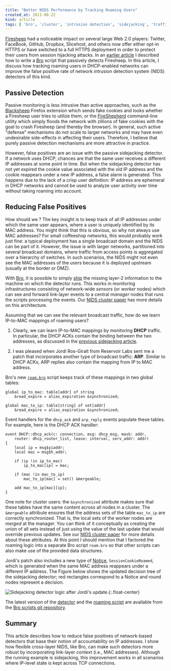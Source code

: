 ```yaml
---
title: "Better NIDS Performance by Tracking Roaming Users"
created_at: 2011-06-22
kind: article
tags: [ 'bro', 'cluster', 'intrusion detection', 'sidejacking', 'traffic analysis' ]
---
```


[Firesheep](http://codebutler.com/firesheep) had a noticeable impact on several
large Web 2.0 players: Twitter, FaceBook, GitHub, Dropbox, Slicehost, and
others now offer either opt-in HTTPS or have switched to a full HTTPS
deployment in order to protect their users from session hijacking attacks. In
an [earlier article][sidejacking-post] I described how to write a
[Bro](http://www.bro-ids.org) script that passively detects Firesheep. In this
article, I discuss how tracking roaming users in DHCP-enabled networks can
improve the false positive rate of network intrusion detection system (NIDS)
detectors of this kind.

## Passive Detection

Passive monitoring is less intrusive than active approaches, such as the
[Blacksheep][blacksheep] Firefox extension which sends fake cookies and
looks whether a Firesheep user tries to utilize them, or the
[FireShepherd][fireshepherd] command-line utility which simply floods the
network with zillions of fake cookies with the goal to crash Firesheep (and
thereby the browser). In general, such active "defense" mechanisms do not scale
to larger networks and may have even undesirable side-effects in affecting
their users. Therefore, I believe that purely passive detection mechanisms are
more attractive in practice.

However, false positives are an issue with the passive sidejacking detector.
If a network uses DHCP, chances are that the same user receives a different IP
addresses at some point in time. But when the sidejacking detector has not yet
expired the cookie value associated with the old IP address and the cookie
reappears under a new IP address, a false alarm is generated. This happens due
to the lack of a crisp user definition: IP address are ephemeral in DHCP
networks and cannot be used to analyze user activity over time without taking
roaming into account.

## Reducing False Positives

How should we ? The key insight is to keep track of all IP addresses
under which the same user appears, where a user is uniquely identified by its
MAC address. You might think that this is obvious, so why not always use MAC
addresses? For small coffeeshop networks, this would probably work just fine: a
typical deployment has a single broadcast domain and the NIDS can be part of
it. However, the issue is with larger networks, partitioned into several
broadcast domains, where traffic from access points is aggregated over a
hierarchy of switches. In such scenarios, the NIDS might not even see the MAC
addresses of the users because it is deployed upstream (usually at the border
or DMZ).

With [Bro](http://www.bro-ids.org), it is possible to simply [ship][Sommer05]
the missing layer-2 information to the machine on which the detector runs. This
works in monitoring infrastructures consisting of network-wide *sensors* (or
*worker* nodes) which can see and forward link-layer events to a central
*manager* nodes that runs the scripts processing the events. Our [NIDS cluster
paper][Vallentin07] has more details on this architecture.

Assuming that we can see the relevant broadcast traffic, how do we learn
IP-to-MAC mappings of roaming users?

1. Clearly, we can learn IP-to-MAC mappings by monitoring **DHCP** traffic. In
   particular, the DHCP ACKs contain the binding between the two addresses, as
   discussed in the [previous sidejacking article][sidejacking-post].

2. I was pleased when Jordi Ros-Giralt from Reservoir Labs sent me a patch that
   incorporates another type of broadcast traffic: **ARP**. Similar to DHCP
   ACKs, ARP replies also contain the mapping from IP to MAC address.

Bro's new [`roam.bro`][roam.bro] script keeps track of these mappings in two
global tables:

``` bro
global ip_to_mac: table[addr] of string
    &read_expire = alias_expiration &synchronized;

global mac_to_ip: table[string] of set[addr]
    &read_expire = alias_expiration &synchronized;
```

Event handlers for the `dhcp_ack` and `arp_reply` events populate these tables.
For example, here is the DHCP ACK handler:

``` bro
event DHCP::dhcp_ack(c: connection, msg: dhcp_msg, mask: addr,
    router: dhcp_router_list, lease: interval, serv_addr: addr)
{
    local ip = msg$yiaddr;
    local mac = msg$h_addr;

    if (ip !in ip_to_mac)
        ip_to_mac[ip] = mac;

    if (mac !in mac_to_ip)
        mac_to_ip[mac] = set() &mergeable;

    add mac_to_ip[mac][ip];
}
```

One note for cluster users: the `&synchronized` attribute makes sure that these
tables have the same content across all nodes in a cluster. The `&mergeable`
attribute ensures that the address sets of the table `mac_to_ip` are correctly
synchronized. That is, the local sets of the worker nodes are *merged* at the
manager. You can think of it conceptually as creating the union of all sets
instead of just using the value of the last update that would override previous
updates. See our [NIDS cluster paper][Vallentin07] for more details about these
attributes. At this point I should mention that I factored the roaming logic
into a separate Bro script `roam.bro` so that other scripts can also make use
of the provided data structures.

Jordi's patch also includes a new type of
[Notice](http://www.bro-ids.org/documentation/notices.html),
`SessionCookieRoamed`, which is generated when the same MAC address reappears
under a different IP address. The Figure below shows the updated decision tree
of the sidejacking detector; red rectangles correspond to a Notice and round
nodes represent a decision.

![Sidejacking detector logic after Jordi's
update.](sidejack-decision-tree.png){:.float-center}

The latest version of the [detector][sidejack.bro] and the [roaming
script][roam.bro] are available from the [Bro scripts git
repository](http://git.bro-ids.org/bro-scripts.git).

## Summary

This article describes how to reduce false positives of network-based detectors
that base their notion of accountability on IP addresses. I show how flexible
cross-layer NIDS, like Bro, can make such detectors more robust by
incorporating link-layer context (i.e., MAC addresses). Although the running
example is sidejacking, this improvement works in all scenarios where IP-level
state is kept across TCP connections.

[blacksheep]: http://www.zscaler.com/blacksheep.html
[fireshepherd]: http://notendur.hi.is/~gas15/FireShepherd
[roam.bro]: http://git.bro-ids.org/bro-scripts.git/blob_plain/HEAD:/roam.bro
[sidejack.bro]: http://git.bro-ids.org/bro-scripts.git/blob_plain/HEAD:/sidejack.bro
[sidejacking-post]: /blog/2010/10/taming-the-sheep-detecting-sidejacking-with-bro/
[Vallentin07]: /papers/raid07.pdf
[Sommer05]: http://www.icir.org/robin/papers/acsac05.pdf
